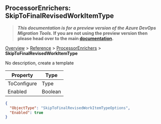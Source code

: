 ## ProcessorEnrichers: SkipToFinalRevisedWorkItemType

>**_This documentation is for a preview version of the Azure DevOps Migration Tools._ If you are not using the preview version then please head over to the main [documentation](https://nkdagility.github.io/azure-devops-migration-tools).**

[Overview](.././index.md) > [Reference](../index.md) > [ProcessorEnrichers](./index.md) > **SkipToFinalRevisedWorkItemType**

No description, create a template

Property | Type
-------- | ----
ToConfigure | Type
Enabled | Boolean


```JSON
{
  "ObjectType": "SkipToFinalRevisedWorkItemTypeOptions",
  "Enabled": true
}
```